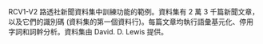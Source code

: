 RCV1-V2 路透社新聞資料集中訓練功能的範例。資料集有 2 萬 3 千篇新聞文章，以及它們的識別碼 (資料集的第一個資料行)。每篇文章均執行語彙基元化、停用字詞和詞幹分析。資料集由 David. D. Lewis 提供。

<!---HONumber=July15_HO2-->